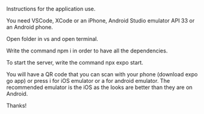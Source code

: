 Instructions for the application use.

You need VSCode, XCode or an iPhone, Android Studio emulator API 33 or an Android phone.

Open folder in vs and open terminal.

Write the command npm i in order to have all the dependencies.

To start the server, write the command npx expo start.

You will have a QR code that you can scan with your phone (download expo go app) or press i for iOS emulator or a for android emulator. 
The recommended emulator is the iOS as the looks are better than they are on Android.

Thanks!
